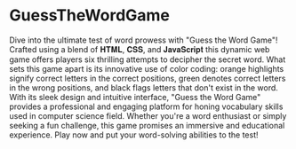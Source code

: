 # GuessTheWordGame

Dive into the ultimate test of word prowess with "Guess the Word Game"! Crafted using a blend of 𝐇𝐓𝐌𝐋, 𝐂𝐒𝐒, and 𝐉𝐚𝐯𝐚𝐒𝐜𝐫𝐢𝐩𝐭 this dynamic web game offers players six thrilling attempts to decipher the secret word. What sets this game apart is its innovative use of color coding: orange highlights signify correct letters in the correct positions, green denotes correct letters in the wrong positions, and black flags letters that don't exist in the word. With its sleek design and intuitive interface, "Guess the Word Game" provides a professional and engaging platform for honing vocabulary skills used in computer science field. Whether you're a word enthusiast or simply seeking a fun challenge, this game promises an immersive and educational experience. Play now and put your word-solving abilities to the test!
